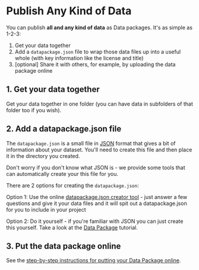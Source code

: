# Publish Any Kind of Data

You can publish **all and any kind of data** as Data packages. It's as simple as 1-2-3:

1. Get your data together
2. Add a `datapackage.json` file to wrap those data files up into a useful
   whole (with key information like the license and title)
3. [optional] Share it with others, for example, by uploading the data package online

## 1. Get your data together

Get your data together in one folder (you can have data in subfolders of that
folder too if you wish).

## 2. Add a datapackage.json file

The `datapackage.json` is a small file in [JSON][] format that gives a bit of
information about your dataset. You'll need to create this file and then place
it in the directory you created.

<div class="alert">
Don't worry if you don't know what JSON is - we provide some tools that can
automatically create your this file for you.
</div>

There are 2 options for creating the `datapackage.json`:

Option 1: Use the online [datapackage.json creator tool][creator] - just answer
a few questions and give it your data files and it will spit out a
datapackage.json for you to include in your project

Option 2: Do it yourself - if you're familiar with JSON you can just create
this yourself. Take a look at the [Data Package][dp] tutorial.

[creator]: http://data.okfn.org/tools/create
[JSON]: http://en.wikipedia.org/wiki/JSON
[dp]: http://data.okfn.org/doc/data-package

## 3. Put the data package online

See the [step-by-step instructions for putting your Data Package online][online].

[online]: /doc/publish-online/

